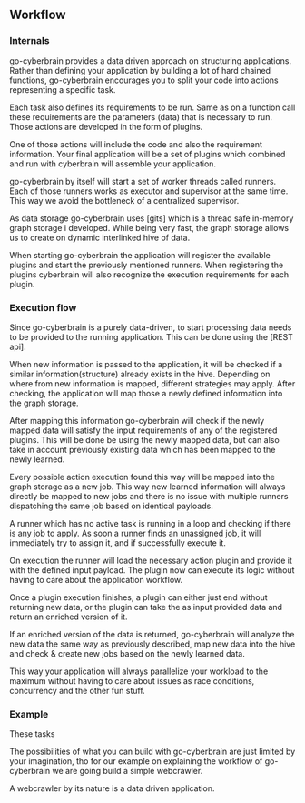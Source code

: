 ## Workflow

### Internals
go-cyberbrain provides a data driven approach on structuring applications. Rather than defining your application by building a lot of hard chained functions, go-cyberbrain encourages you to split your code into actions representing a specific task.

Each task also defines its requirements to be run. Same as on a function call these requirements are the parameters (data) that is necessary to run. Those actions are developed in the form of plugins.

One of those actions will include the code and also the requirement information. Your final application will be a set of plugins which combined and run with cyberbrain will assemble your application. 

go-cyberbrain by itself will start a set of worker threads called runners. Each of those runners works as executor and supervisor at the same time. This way we avoid the bottleneck of a centralized supervisor. 

As data storage go-cyberbrain uses [gits] which is a thread safe in-memory graph storage i developed. While being very fast, the graph storage allows us to create on dynamic interlinked hive of data. 

When starting go-cyberbrain the application will register the available plugins and start the previously mentioned runners. When registering the plugins cyberbrain will also recognize the execution requirements for each plugin.

### Execution flow
Since go-cyberbrain is a purely data-driven, to start processing data needs to be provided to the running application. This can be done using the [REST api]. 

When new information is passed to the application, it will be checked if a similar information(structure) already exists in the hive. Depending on where from new information is mapped, different strategies may apply. After checking, the application will map those a newly defined information into the graph storage. 

After mapping this information go-cyberbrain will check if the newly mapped data will satisfy the input requirements of any of the registered plugins. This will be done be using the newly mapped data, but can also take in account previously existing data which has been mapped to the newly learned.

Every possible action execution found this way will be mapped into the graph storage as a new job. This way new learned information will always directly be mapped to new jobs and there is no issue with multiple runners dispatching the same job based on identical payloads.

A runner which has no active task is running in a loop and checking if there is any job to apply. As soon a runner finds an unassigned job, it will immediately try to assign it, and if successfully execute it.

On execution the runner will load the necessary action plugin and provide it with the defined input payload. The plugin now can execute its logic without having to care about the application workflow.

Once a plugin execution finishes, a plugin can either just end without returning new data, or the plugin can take the as input provided data and return an enriched version of it. 

If an enriched version of the data is returned, go-cyberbrain will analyze the new data the same way as previously described, map new data into the hive and check & create new jobs based on the newly learned data.

This way your application will always parallelize your workload to the maximum without having to care about issues as race conditions, concurrency and the other fun stuff.

### Example

These tasks 

The possibilities of what you can build with go-cyberbrain are just limited by your imagination, tho for our example on explaining the workflow of go-cyberbrain we are going build a simple webcrawler.

A webcrawler by its nature is a data driven application.